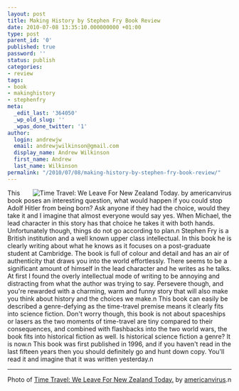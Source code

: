 ```yaml
---
layout: post
title: Making History by Stephen Fry Book Review
date: 2010-07-08 13:35:10.000000000 +01:00
type: post
parent_id: '0'
published: true
password: ''
status: publish
categories:
- review
tags:
- book
- makinghistory
- stephenfry
meta:
  _edit_last: '364050'
  _wp_old_slug: ''
  _wpas_done_twitter: '1'
author:
  login: andrewjw
  email: andrewjwilkinson@gmail.com
  display_name: Andrew Wilkinson
  first_name: Andrew
  last_name: Wilkinson
permalink: "/2010/07/08/making-history-by-stephen-fry-book-review/"
---
```

<a href="http://www.flickr.com/photos/americanvirus/4261285689/"><img src="{{ site.baseurl }}/assets/4261285689_f8ed542acd_m.jpg" alt="Time Travel: We Leave For New Zealand Today. by americanvirus" style="float:right;border:0;" /></a>This book poses an interesting question, what would happen if you could stop Adolf Hitler from being born?  Ask anyone if they had the choice, would they take it and I imagine that almost everyone would say yes. When Michael, the lead character in this story has that choice he takes it with both hands. Unfortunately though, things do not go according to plan.n
Stephen Fry is a British institution and a well known upper class intellectual. In this book he is clearly writing about what he knows as it focuses on a post-graduate student at Cambridge. The book is full of colour and detail and has an air of authenticity that draws you into the world effortlessly. There seems to be a significant amount of himself in the lead character and he writes as he talks. At first I found the overly intellectual mode of writing to be annoying and distracting from what the author was trying to say. Persevere though, and you're rewarded with a charming, warm and funny story that will also make you think about history and the choices we make.n
This book can easily be described a genre-defying as the time-travel premise means it clearly fits into science fiction. Don't worry though, this book is not about spaceships or lasers as the two moments of time-travel are tiny compared to their consequences, and combined with flashbacks into the two world wars, the book fits into historical fiction as well. Is historical science fiction a genre? It is now.n
This book was first published in 1996, and if you haven't read in the last fifteen years then you should definitely go and hunt down copy. You'll read it and imagine that it was written yesterday.n
<hr />
Photo of <a href="http://www.flickr.com/photos/americanvirus/4261285689/">Time Travel: We Leave For New Zealand Today.</a> by <a href="http://www.flickr.com/photos/americanvirus">americanvirus</a>.n
